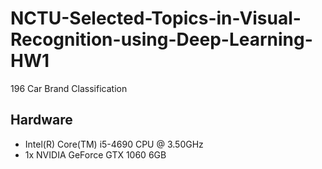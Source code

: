 # NCTU-Selected-Topics-in-Visual-Recognition-using-Deep-Learning-HW1
196 Car Brand Classification

## Hardware
* Intel(R) Core(TM) i5-4690 CPU @ 3.50GHz
* 1x NVIDIA GeForce GTX 1060 6GB



